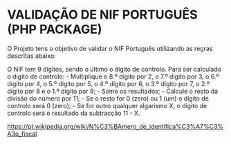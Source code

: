 # VALIDAÇÃO DE NIF PORTUGUÊS (PHP PACKAGE)

O Projeto tens o objetivo de validar o NIF Português utilizando as regras descritas abaixo:

O NIF tem 9 dígitos, sendo o último o digito de controlo. Para ser calculado o digito de controlo:
    - Multiplique o 8.º dígito por 2, o 7.º dígito por 3, o 6.º dígito por 4, o 5.º dígito por 5, o 4.º dígito por 6, o 3.º dígito por 7, o 2.º dígito por 8 e o 1.º dígito por 9;
    - Some os resultados;
    - Calcule o resto da divisão do número por 11;
    - Se o resto for 0 (zero) ou 1 (um) o dígito de controlo será 0 (zero);
    - Se for outro qualquer algarismo X, o dígito de controlo será o resultado da subtracção 11 - X.

https://pt.wikipedia.org/wiki/N%C3%BAmero_de_identifica%C3%A7%C3%A3o_fiscal